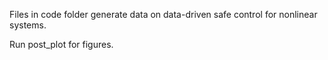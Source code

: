 Files in code folder generate data on data-driven safe control for nonlinear systems.

Run post_plot for figures.
